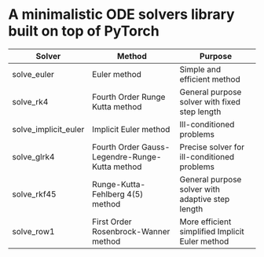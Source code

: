 # A minimalistic ODE solvers library built on top of PyTorch

| Solver              | Method                                    | Purpose                                      |
|---------------------|-------------------------------------------|----------------------------------------------|
| solve_euler         | Euler method                              | Simple and efficient method                  |
| solve_rk4           | Fourth Order Runge Kutta method           | General purpose solver with fixed step length |
| solve_implicit_euler | Implicit Euler method                     | Ill-conditioned problems                     |
| solve_glrk4         | Fourth Order Gauss-Legendre-Runge-Kutta method | Precise solver for ill-conditioned problems |
| solve_rkf45         | Runge-Kutta-Fehlberg 4(5) method          | General purpose solver with adaptive step length |
| solve_row1          | First Order Rosenbrock-Wanner method      | More efficient simplified Implicit Euler method |
